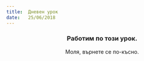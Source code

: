```yaml
---
title:  Дневен урок
date:   25/06/2018
---
```


### <center>Работим по този урок.</center>
<center>Моля, върнете се по-късно.</center>